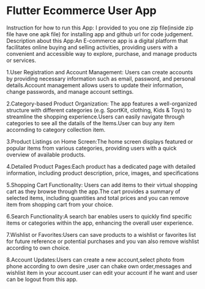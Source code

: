 # Flutter Ecommerce User App
Instruction for how to run this App: I provided to you one zip file(inside zip file have one apk file) for installing app and github url for code judgement.
<br>
Description about this App:An E-commerce app is a digital platform that facilitates online buying and selling activities, providing users with a convenient and accessible way to explore, purchase, and manage products or services.

1.User Registration and Account Management: Users can create accounts by providing necessary information such as email, password, and personal details.Account management allows users to update their information, change passwords, and manage account settings.

2.Category-based Product Organization: The app features a well-organized structure with different categories (e.g. SportKit, clothing, Kids & Toys) to streamline the shopping experience.Users can easily navigate through categories to see all the datails of the Items.User can buy any item accornding to category collection item.

3.Product Listings on Home Screen:The home screen displays featured or popular items from various categories, providing users with a quick overview of available products.

4.Detailed Product Pages:Each product has a dedicated page with detailed information, including product description, price, images, and specifications

5.Shopping Cart Functionality: Users can add items to their virtual shopping cart as they browse through the app.The cart provides a summary of selected items, including quantities and total prices and you can remove item from shopping cart from your choice.

6.Search Functionality:A search bar enables users to quickly find specific items or categories within the app, enhancing the overall user experience.

7.Wishlist or Favorites:Users can save products to a wishlist or favorites list for future reference or potential purchases and you van also remove wishlist according to own choice.

8.Account Updates:Users can create a new account,select photo from phone according to own desire ,user can chake own order,messages and wishlist item in your account.user can edit your account if he want and user can be logout from this app.
